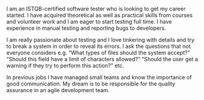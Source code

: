 I am an ISTQB-certified software tester who is looking to get my career started. I have acquired theoretical as well as practical skills from courses and volunteer work and I am eager to start testing full time. I have experience in manual testing and reporting bugs to developers. 

I am really passionate about testing and I love tinkering with details and try to break a system in order to reveal its errors. I ask the questions that not everyone considers e.g. “What types of files should the system accept?” “Should this field have a limit of characters allowed?” “Should the user get a warning if they try to perform this action?” etc. 

In previous jobs I have managed small teams and know the importance of good communication. My dream is to be responsible for the quality assurance in an agile development team.
